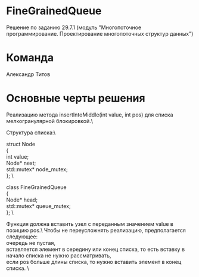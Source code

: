 # FineGrainedQueue
Решение по заданию 29.7.1 (модуль "Многопоточное программирование. Проектирование многопоточных структур данных")

# Команда
Александр Титов

# Основные черты решения 

Реализацию метода insertIntoMiddle(int value, int pos) для списка мелкогранулярной блокировкой.\

Структура списка:\

struct Node\
{           \
  int value; \
  Node* next; \
  std::mutex* node_mutex; \
};                         \

class FineGrainedQueue \
{                      \
  Node* head;          \
  std::mutex* queue_mutex; \
};                          \

Функция должна вставить узел с переданным значением value в позицию pos.\ 
Чтобы не переусложнять реализацию, предполагается следующее: \
	очередь не пустая,                                   \
	вставляется элемент в середину или конец списка, то есть вставку в начало списка не нужно рассматривать,\
	если pos больше длины списка, то нужно вставить элемент в конец списка. \